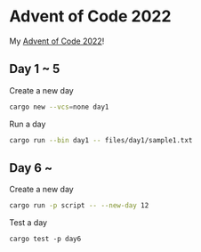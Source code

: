 # Advent of Code 2022
My [Advent of Code 2022](https://adventofcode.com/2022)!

## Day 1 ~ 5
Create a new day
``` sh
cargo new --vcs=none day1
```

Run a day
``` sh
cargo run --bin day1 -- files/day1/sample1.txt
```

## Day 6 ~
Create a new day
``` sh
cargo run -p script -- --new-day 12
```

Test a day
```
cargo test -p day6
```